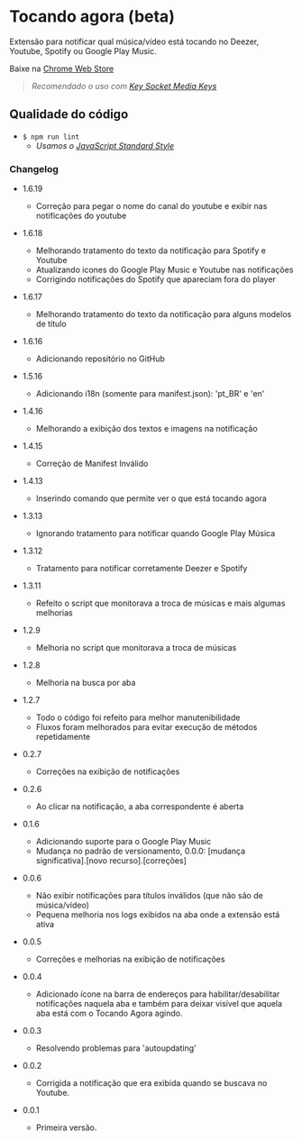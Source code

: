 # Tocando agora (beta) #

Extensão para notificar qual música/vídeo está tocando no Deezer, Youtube, Spotify ou Google Play Music.

Baixe na [Chrome Web Store](https://chrome.google.com/webstore/detail/tocando-agora-beta/ahlldljeehledjbbpfeklndmlkinhmfg)

> *Recomendado o uso com [Key Socket Media Keys](https://goo.gl/XCIzG4)*

## Qualidade do código ##

* `$ npm run lint`
    * _Usamos o [JavaScript Standard Style](https://github.com/feross/standard)_

### Changelog ###

* 1.6.19
    * Correção para pegar o nome do canal do youtube e exibir nas notificações do youtube

* 1.6.18
    * Melhorando tratamento do texto da notificação para Spotify e Youtube
    * Atualizando icones do Google Play Music e Youtube nas notificações
    * Corrigindo notificações do Spotify que apareciam fora do player

* 1.6.17
    * Melhorando tratamento do texto da notificação para alguns modelos de título

* 1.6.16
    * Adicionando reposítório no GitHub

* 1.5.16
    * Adicionando i18n (somente para manifest.json): 'pt_BR' e 'en'

* 1.4.16
    * Melhorando a exibição dos textos e imagens na notificação

* 1.4.15
    * Correção de Manifest Inválido

* 1.4.13
    * Inserindo comando que permite ver o que está tocando agora

* 1.3.13
    * Ignorando tratamento para notificar quando Google Play Música

* 1.3.12
    * Tratamento para notificar corretamente Deezer e Spotify

* 1.3.11
    * Refeito o script que monitorava a troca de músicas e mais algumas melhorias

* 1.2.9
    * Melhoria no script que monitorava a troca de músicas

* 1.2.8
    * Melhoria na busca por aba

* 1.2.7
    * Todo o código foi refeito para melhor manutenibilidade
    * Fluxos foram melhorados para evitar execução de métodos repetidamente

* 0.2.7
    * Correções na exibição de notificações

* 0.2.6
    * Ao clicar na notificação, a aba correspondente é aberta

* 0.1.6
    * Adicionando suporte para o Google Play Music
    * Mudança no padrão de versionamento, 0.0.0: [mudança significativa].[novo recurso].[correções]

* 0.0.6
    * Não exibir notificações para títulos inválidos (que não são de música/vídeo)
    * Pequena melhoria nos logs exibidos na aba onde a extensão está ativa

* 0.0.5
    * Correções e melhorias na exibição de notificações

* 0.0.4
    * Adicionado ícone na barra de endereços para habilitar/desabilitar notificações naquela aba e também para deixar visível que aquela aba está com o Tocando Agora agindo.

* 0.0.3
    * Resolvendo problemas para 'autoupdating'

* 0.0.2
    * Corrigida a notificação que era exibida quando se buscava no Youtube.

* 0.0.1
    * Primeira versão.
